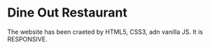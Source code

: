 # Dine Out Restaurant
The website has been craeted by HTML5, CSS3, adn vanilla JS. It is RESPONSIVE. 
